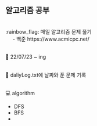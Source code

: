 <h2>알고리즘 공부</h2>

<br>
:rainbow_flag: 매일 알고리즘 문제 풀기 <br> 
&nbsp;&nbsp;&nbsp;&nbsp; - 백준 https://www.acmicpc.net/ <br> <br>

:date: 22/07/23 ~ ing <br> <br>

:memo: daliyLog.txt에 날짜와 푼 문제 기록 <br><br>

:computer: algorithm
<ul> 
  <li> DFS </li>
  <li> BFS </li>
  <li>  </li>
</ul>
